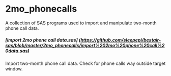 2mo_phonecalls
======
A collection of SAS programs used to import and manipulate two-month phone call data.


##### [import 2mo phone call data.sas] (https://github.com/sleepepi/bestair-sas/blob/master/2mo_phonecalls/import%202mo%20phone%20call%20data.sas)
Import two-month phone call data. Check for phone calls way outside target window.

